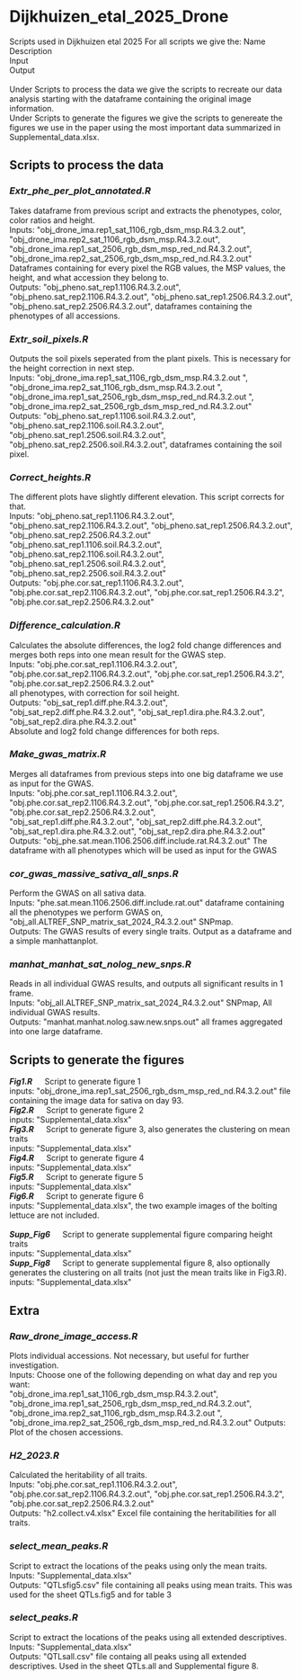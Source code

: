 # Dijkhuizen_etal_2025_Drone
Scripts used in Dijkhuizen etal 2025
For all scripts we give the:
Name<br>
Description<br>
Input<br>
Output<br>
<br>
Under Scripts to process the data we give the scripts to recreate our data analysis starting with the dataframe containing the original image information. <br>
Under Scripts to generate the figures we give the scripts to genereate the figures we use in the paper using the most important data summarized in Supplemental_data.xlsx. <br>

## Scripts to process the data
### *Extr_phe_per_plot_annotated.R*
Takes dataframe from previous script and extracts the phenotypes, color, color ratios and height.<br>
Inputs: "obj_drone_ima.rep1_sat_1106_rgb_dsm_msp.R4.3.2.out", "obj_drone_ima.rep2_sat_1106_rgb_dsm_msp.R4.3.2.out",<br> "obj_drone_ima.rep1_sat_2506_rgb_dsm_msp_red_nd.R4.3.2.out", "obj_drone_ima.rep2_sat_2506_rgb_dsm_msp_red_nd.R4.3.2.out" <br>
Dataframes containing for every pixel the RGB values, the MSP values, the height, and what accession they belong to. <br>
Outputs: "obj_pheno.sat_rep1.1106.R4.3.2.out", "obj_pheno.sat_rep2.1106.R4.3.2.out", "obj_pheno.sat_rep1.2506.R4.3.2.out", "obj_pheno.sat_rep2.2506.R4.3.2.out", dataframes containing the phenotypes of all accessions.

### *Extr_soil_pixels.R*
Outputs the soil pixels seperated from the plant pixels. This is necessary for the height correction in next step. <br>
Inputs: "obj_drone_ima.rep1_sat_1106_rgb_dsm_msp.R4.3.2.out ", "obj_drone_ima.rep2_sat_1106_rgb_dsm_msp.R4.3.2.out ",<br> "obj_drone_ima.rep1_sat_2506_rgb_dsm_msp_red_nd.R4.3.2.out ", "obj_drone_ima.rep2_sat_2506_rgb_dsm_msp_red_nd.R4.3.2.out" <br>
Outputs: "obj_pheno.sat_rep1.1106.soil.R4.3.2.out", "obj_pheno.sat_rep2.1106.soil.R4.3.2.out", "obj_pheno.sat_rep1.2506.soil.R4.3.2.out", "obj_pheno.sat_rep2.2506.soil.R4.3.2.out", dataframes containing the soil pixel. <br>

### *Correct_heights.R*
The different plots have slightly different elevation. This script corrects for that. <br>
Inputs: "obj_pheno.sat_rep1.1106.R4.3.2.out", "obj_pheno.sat_rep2.1106.R4.3.2.out", "obj_pheno.sat_rep1.2506.R4.3.2.out", "obj_pheno.sat_rep2.2506.R4.3.2.out" <br>
"obj_pheno.sat_rep1.1106.soil.R4.3.2.out", "obj_pheno.sat_rep2.1106.soil.R4.3.2.out", "obj_pheno.sat_rep1.2506.soil.R4.3.2.out", "obj_pheno.sat_rep2.2506.soil.R4.3.2.out" <br>
Outputs: "obj.phe.cor.sat_rep1.1106.R4.3.2.out", "obj.phe.cor.sat_rep2.1106.R4.3.2.out", "obj.phe.cor.sat_rep1.2506.R4.3.2", "obj.phe.cor.sat_rep2.2506.R4.3.2.out"

### *Difference_calculation.R*
Calculates the absolute differences, the log2 fold change differences and merges both reps into one mean result for the GWAS step. <br>
Inputs: "obj.phe.cor.sat_rep1.1106.R4.3.2.out", "obj.phe.cor.sat_rep2.1106.R4.3.2.out", "obj.phe.cor.sat_rep1.2506.R4.3.2", "obj.phe.cor.sat_rep2.2506.R4.3.2.out" <br>
all phenotypes, with correction for soil height. <br>
Outputs: "obj_sat_rep1.diff.phe.R4.3.2.out", "obj_sat_rep2.diff.phe.R4.3.2.out", "obj_sat_rep1.dira.phe.R4.3.2.out", "obj_sat_rep2.dira.phe.R4.3.2.out" <br>
Absolute and log2 fold change differences for both reps.

### *Make_gwas_matrix.R*
Merges all dataframes from previous steps into one big dataframe we use as input for the GWAS. <br>
Inputs: "obj.phe.cor.sat_rep1.1106.R4.3.2.out", "obj.phe.cor.sat_rep2.1106.R4.3.2.out", "obj.phe.cor.sat_rep1.2506.R4.3.2", "obj.phe.cor.sat_rep2.2506.R4.3.2.out",<br>
"obj_sat_rep1.diff.phe.R4.3.2.out", "obj_sat_rep2.diff.phe.R4.3.2.out", "obj_sat_rep1.dira.phe.R4.3.2.out", "obj_sat_rep2.dira.phe.R4.3.2.out" <br>
Outputs: "obj_phe.sat.mean.1106.2506.diff.include.rat.R4.3.2.out" The dataframe with all phenotypes which will be used as input for the GWAS <br>

### *cor_gwas_massive_sativa_all_snps.R*
Perform the GWAS on all sativa data.<br>
Inputs: "phe.sat.mean.1106.2506.diff.include.rat.out" dataframe containing all the phenotypes we perform GWAS on, "obj_all.ALTREF_SNP_matrix_sat_2024_R4.3.2.out" SNPmap. <br>
Outputs: The GWAS results of every single traits. Output as a dataframe and a simple manhattanplot.

### *manhat_manhat_sat_nolog_new_snps.R* 
Reads in all individual GWAS results, and outputs all significant results in 1 frame. <br>
Inputs: "obj_all.ALTREF_SNP_matrix_sat_2024_R4.3.2.out" SNPmap, All individual GWAS results. <br>
Outputs: "manhat.manhat.nolog.saw.new.snps.out" all frames aggregated into one large dataframe.

## Scripts to generate the figures
***Fig1.R*** &emsp; Script to generate figure 1<br>
inputs: "obj_drone_ima.rep1_sat_2506_rgb_dsm_msp_red_nd.R4.3.2.out" file containing the image data for sativa on day 93.<br>
***Fig2.R*** &emsp; Script to generate figure 2<br>
inputs: "Supplemental_data.xlsx" <br>
***Fig3.R*** &emsp; Script to generate figure 3, also generates the clustering on mean traits<br>
inputs: "Supplemental_data.xlsx" <br>
***Fig4.R*** &emsp; Script to generate figure 4<br>
inputs: "Supplemental_data.xlsx" <br>
***Fig5.R*** &emsp; Script to generate figure 5<br>
inputs: "Supplemental_data.xlsx" <br>
***Fig6.R*** &emsp; Script to generate figure 6<br>
inputs: "Supplemental_data.xlsx", the two example images of the bolting lettuce are not included. <br>
<br>
***Supp_Fig6*** &emsp; Script to generate supplemental figure comparing height traits<br>
inputs: "Supplemental_data.xlsx" <br>
***Supp_Fig8*** &emsp; Script to generate supplemental figure 8, also optionally generates the clustering on all traits (not just the mean traits like in Fig3.R). <br>
inputs: "Supplemental_data.xlsx" <br>

## Extra
### *Raw_drone_image_access.R*
Plots individual accessions. Not necessary, but useful for further investigation. <br>
Inputs: Choose one of the following depending on what day and rep you want: <br>
"obj_drone_ima.rep1_sat_1106_rgb_dsm_msp.R4.3.2.out", "obj_drone_ima.rep1_sat_2506_rgb_dsm_msp_red_nd.R4.3.2.out", "obj_drone_ima.rep2_sat_1106_rgb_dsm_msp.R4.3.2.out ", "obj_drone_ima.rep2_sat_2506_rgb_dsm_msp_red_nd.R4.3.2.out"
Outputs: Plot of the chosen accessions.

### *H2_2023.R*
Calculated the heritability of all traits. <br>
Inputs: "obj.phe.cor.sat_rep1.1106.R4.3.2.out", "obj.phe.cor.sat_rep2.1106.R4.3.2.out", "obj.phe.cor.sat_rep1.2506.R4.3.2", "obj.phe.cor.sat_rep2.2506.R4.3.2.out"<br>
Outputs: "h2.collect.v4.xlsx" Excel file containing the heritabilities for all traits.

### *select_mean_peaks.R*
Script to extract the locations of the peaks using only the mean traits.<br>
Inputs: "Supplemental_data.xlsx" <br>
Outputs: "QTLsfig5.csv" file containing all peaks using mean traits. This was used for the sheet QTLs.fig5 and for table 3

### *select_peaks.R*
Script to extract the locations of the peaks using all extended descriptives. <br>
Inputs: "Supplemental_data.xlsx" <br>
Outputs: "QTLsall.csv" file containg all peaks using all extended descriptives. Used in the sheet QTLs.all and Supplemental figure 8.



